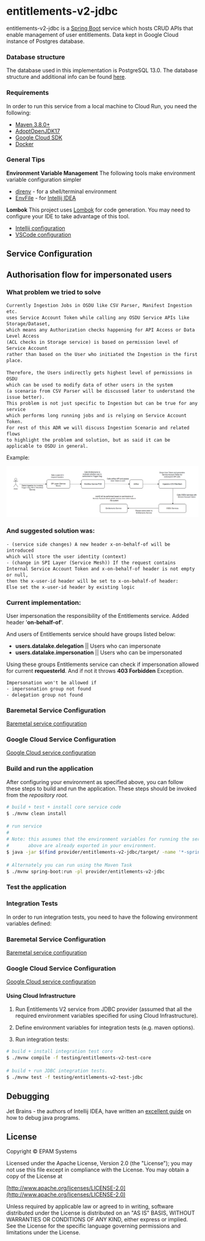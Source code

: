 # entitlements-v2-jdbc

entitlements-v2-jdbc is a [Spring Boot](https://spring.io/projects/spring-boot) service which hosts CRUD APIs that enable management of user entitlements.
Data kept in Google Cloud instance of Postgres database.

### Database structure

The database used in this implementation is PostgreSQL 13.0. The database structure and additional
info can be found [here][JDBC documentation].

### Requirements

In order to run this service from a local machine to Cloud Run, you need the following:

- [Maven 3.8.0+](https://maven.apache.org/download.cgi)
- [AdoptOpenJDK17](https://adoptopenjdk.net/)
- [Google Cloud SDK](https://cloud.google.com/sdk/)
- [Docker](https://docs.docker.com/engine/install/)

### General Tips

**Environment Variable Management**
The following tools make environment variable configuration simpler

- [direnv](https://direnv.net/) - for a shell/terminal environment
- [EnvFile](https://plugins.jetbrains.com/plugin/7861-envfile) - for [Intellij IDEA](https://www.jetbrains.com/idea/)

**Lombok**
This project uses [Lombok](https://projectlombok.org/) for code generation. You may need to configure your IDE to take advantage of this tool.

- [Intellij configuration](https://projectlombok.org/setup/intellij)
- [VSCode configuration](https://projectlombok.org/setup/vscode)

## Service Configuration

## Authorisation flow for impersonated users
### What problem we tried to solve

```
Currently Ingestion Jobs in OSDU like CSV Parser, Manifest Ingestion etc. 
uses Service Account Token while calling any OSDU Service APIs like Storage/Dataset, 
which means any Authorization checks happening for API Access or Data Level Access 
(ACL checks in Storage service) is based on permission level of Service Account 
rather than based on the User who initiated the Ingestion in the first place.

Therefore, the Users indirectly gets highest level of permissions in OSDU 
which can be used to modify data of other users in the system 
(a scenario from CSV Parser will be discussed later to understand the issue better). 
This problem is not just specific to Ingestion but can be true for any service 
which performs long running jobs and is relying on Service Account Token. 
For rest of this ADR we will discuss Ingestion Scenario and related flows 
to highlight the problem and solution, but as said it can be applicable to OSDU in general.
```
Example:

![Screenshot](./pics/security_problem.PNG)

### And suggested solution was:
```
- (service side changes) A new header x-on-behalf-of will be introduced 
which will store the user identity (context)
- (change in SPI Layer (Service Mesh)) If the request contains 
Internal Service Account Token and x-on-behalf-of header is not empty or null, 
then the x-user-id header will be set to x-on-behalf-of header:
Else set the x-user-id header by existing logic
```
### Current implementation:

User impersonation the responsibility of the Entitlements service.
Added header '**on-behalf-of**'.

And users of Entitlements service should have groups listed below:
* **users.datalake.delegation** || Users who can impersonate
* **users.datalake.impersonation** || Users who can be impersonated

Using these groups Entitlements service can check if
impersonation allowed for current **requesterId**.
And if not it throws **403 Forbidden** Exception.

```
Impersonation won't be allowed if 
- impersonation group not found
- delegation group not found
```

### Baremetal Service Configuration

[Baremetal service configuration](docs/baremetal/README.md)

### Google Cloud Service Configuration

[Google Cloud service configuration](docs/gc/README.md)

### Build and run the application

After configuring your environment as specified above, you can follow these steps to build and run the application. These steps should be invoked from the *repository root.*

```bash
# build + test + install core service code
$ ./mvnw clean install

# run service
#
# Note: this assumes that the environment variables for running the service as outlined
#       above are already exported in your environment.
$ java -jar $(find provider/entitlements-v2-jdbc/target/ -name '*-spring-boot.jar')

# Alternately you can run using the Maven Task
$ ./mvnw spring-boot:run -pl provider/entitlements-v2-jdbc
```

### Test the application

### Integration Tests

In order to run integration tests, you need to have the following environment variables defined:

### Baremetal Service Configuration

[Baremetal service configuration](docs/baremetal/README.md)

### Google Cloud Service Configuration

[Google Cloud service configuration](docs/gc/README.md)

#### Using Cloud Infrastructure

1. Run Entitlements V2 service from JDBC provider (assumed that all the required environment variables specified for using Cloud Infrastructure).

2. Define environment variables for integration tests (e.g. maven options).

3. Run integration tests:

```bash
# build + install integration test core
$ ./mvnw compile -f testing/entitlements-v2-test-core

# build + run JDBC integration tests.
$ ./mvnw test -f testing/entitlements-v2-test-jdbc
```

## Debugging

Jet Brains - the authors of Intellij IDEA, have written an [excellent guide](https://www.jetbrains.com/help/idea/debugging-your-first-java-application.html) on how to debug java programs.

## License

Copyright © EPAM Systems

Licensed under the Apache License, Version 2.0 (the "License");
you may not use this file except in compliance with the License.
You may obtain a copy of the License at

[http://www.apache.org/licenses/LICENSE-2.0](http://www.apache.org/licenses/LICENSE-2.0)

Unless required by applicable law or agreed to in writing, software
distributed under the License is distributed on an "AS IS" BASIS,
WITHOUT WARRANTIES OR CONDITIONS OF ANY KIND, either express or implied.
See the License for the specific language governing permissions and
limitations under the License.

[JDBC Documentation]: ../../docs/JDBC.md
